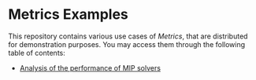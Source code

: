 # Metrics Examples

This repository contains various use cases of *Metrics*, that are
distributed for demonstration purposes.
You may access them through the following table of contents:

+ [Analysis of the performance of MIP solvers](mip-solvers)

